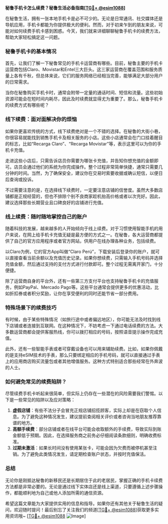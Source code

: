 **秘鲁手机卡怎么续费？秘鲁生活必备指南[[TG💪+ @esim1088](https://t.me/s/esim1088)]**

在秘鲁生活，拥有一张本地手机卡是必不可少的。无论是日常通讯、社交媒体还是导航应用，手机卡都能为你提供极大的便利。然而，对于初来乍到的朋友来说，可能对如何续费手机卡感到困惑。今天，我们就来详细聊聊秘鲁手机卡的续费方法，帮助大家轻松搞定这一问题。

### 秘鲁手机卡的基本情况

首先，让我们了解一下秘鲁常见的手机卡运营商有哪些。目前，秘鲁主要的手机卡运营商包括Claro、Movistar和Entel三大巨头。这三家运营商在覆盖范围和服务质量上各有千秋，但总体来说，它们的服务网络已经相当完善，能够满足大部分用户的日常需求。

当你在秘鲁购买手机卡时，通常会附带一定量的通话时间、短信和流量。这些初始资源可能会在短时间内耗尽，因此及时续费就显得尤为重要了。那么，秘鲁手机卡的续费方式有哪些呢？

### 线下续费：面对面解决你的烦恼

如果你更喜欢传统的方式，线下续费绝对是一个不错的选择。在秘鲁的大街小巷，你很容易就能找到销售手机卡及相关服务的小店。这些小店通常会在门口挂着醒目的标志，比如“Recarga Claro”、“Recarga Movistar”等，表示这里可以为你的手机卡充值。

走进这些小店后，只需告诉店员你需要为哪张卡充值，并告知你想充值的金额即可。店员会通过他们的系统为你完成操作。整个过程非常简单快捷，通常只需要几分钟的时间。当然，为了确保安全，建议你在交易时索要收据或确认短信，以便日后查询或投诉。

不过需要注意的是，在选择线下续费时，一定要注意店铺的信誉度。虽然大多数店铺都是正规经营的，但也不排除个别不良商家趁机抬高价格或者以次充好。因此，建议选择那些长期营业且口碑良好的店铺进行充值。

### 线上续费：随时随地掌控自己的账户

随着科技的发展，越来越多的人开始倾向于线上续费。对于习惯使用智能手机的用户来说，在网上给手机卡充值无疑是最方便的方式之一。在秘鲁，各大运营商都提供了自己的官方应用程序或者官方网站，供用户在线办理各种业务，包括续费。

以Claro为例，它的官方App叫做“Claro Perú”，下载安装后登录你的账户，就可以直接查看当前余额以及充值历史记录。如果你想续费，只需输入手机号码并选择充值金额，然后通过支持的支付方式进行付款即可。整个过程无需离开家门，十分便捷。

除了运营商自身的平台外，还有一些第三方支付平台也支持秘鲁手机卡的充值服务，例如PayPal、Mercado Pago等。这些平台通常会提供更多的优惠活动，比如折扣券或者积分奖励，让你在享受便利的同时还能节省一部分费用。

### 特殊场景下的续费技巧

有时候，由于某些特殊情况（如旅行途中或者偏远地区），你可能无法及时找到线下店铺或者连接到互联网。在这种情况下，不妨考虑一下通过电话续费的方法。大多数运营商都会提供客服热线，你可以拨打相应的号码，按照语音提示操作完成充值。

此外，还有一些智能手表或者可穿戴设备也可以用来辅助续费。比如，如果你佩戴的是支持eSIM技术的手表，那么只要绑定相应的手机号码，就可以直接通过手表上的应用商店购买流量包或者其他增值服务。这种方式特别适合那些经常在外奔波的人士。

### 如何避免常见的续费陷阱？

尽管续费手机卡听起来很简单，但实际上仍存在一些潜在的风险需要我们警惕。以下是一些常见的陷阱以及应对策略：

1. **虚假店铺**：有些不法分子会冒充正规店铺招揽顾客，实际上却是在窃取个人信息。为了避免这种情况发生，建议提前查阅相关评价或者咨询当地朋友推荐靠谱的地方。
2. **高额手续费**：部分店铺或者在线平台可能会收取额外的手续费，导致实际到账金额低于预期。因此，在选择服务商之前务必仔细阅读条款细则，明确收费标准。
3. **过期未激活**：如果长时间没有使用某张卡，可能会因为欠费而被停机甚至注销。为了避免此类情况发生，请定期检查账户状态，并按时充值保活。

### 总结

无论你是刚抵达秘鲁的新移民还是长期居住于此的老居民，掌握正确的手机卡续费方法都是非常必要的。无论是通过线下实体店还是线上渠道，只要遵循上述步骤操作，都能顺利地为自己或他人添加所需的通信资源。

希望这篇文章能为大家提供实用的信息和指导。如果你还有其他关于秘鲁生活的疑问，欢迎随时提问！最后别忘了关注我们的频道[[TG💪+ @esim1088](https://t.me/s/esim1088)]获取更多实用资讯哦~ [[TG💪+ @esim1088](https://t.me/s/esim1088) ![Image](https://i.postimg.cc/4NQfJmqS/Snipaste-2025-05-13-00-14-12.png)]